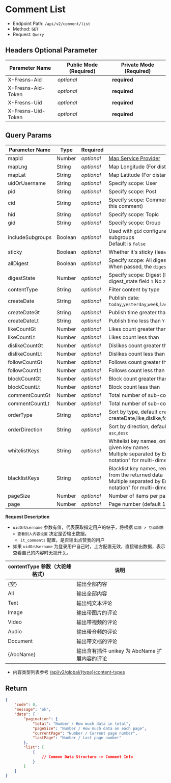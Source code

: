 # Comment List

- Endpoint Path: `/api/v2/comment/list`
- Method: `GET`
- Request: `Query`

## Headers Optional Parameter

| Parameter Name | Public Mode (Required) | Private Mode (Required) |
| --- | --- | --- |
| X-Fresns-Aid | *optional* | **required** |
| X-Fresns-Aid-Token | *optional* | **required** |
| X-Fresns-Uid | *optional* | **required** |
| X-Fresns-Uid-Token | *optional* | **required** |

## Query Params

| Parameter Name | Type | Required | Description |
| --- | --- | --- | --- |
| mapId | Number | *optional* | [Map Service Provider](../../database/dictionary/maps.md) |
| mapLng | String | *optional* | Map Longitude (For distance calculation) |
| mapLat | String | *optional* | Map Latitude (For distance calculation) |
| uidOrUsername | String | *optional* | Specify scope: User |
| pid | String | *optional* | Specify scope: Post |
| cid | String | *optional* | Specify scope: Comment (retrieve descendant comments of this comment) |
| hid | String | *optional* | Specify scope: Topic |
| gid | String | *optional* | Specify scope: Group |
| includeSubgroups | Boolean | *optional* | Used with `gid` configuration, whether to include contents of subgroups<br>Default is `false` |
| sticky | Boolean | *optional* | Whether it's sticky (leave empty to output all) |
| allDigest | Boolean | *optional* | Specify scope: All digest, general and advanced digest<br>When passed, the `digestState` parameter will be ignored |
| digestState | Number | *optional* | Specify scope: Digest (leave empty to output all)<br>digest_state field `1` No `2` general digest `3` advanced digest |
| contentType | String | *optional* | Filter content by type |
| createDate | String | *optional* | Publish date: `today`,`yesterday`,`week`,`lastWeek`,`month`,`lastMonth`,`year`,`lastYear` |
| createDateGt | String | *optional* | Publish time greater than `Y-m-d` |
| createDateLt | String | *optional* | Publish time less than `Y-m-d` |
| likeCountGt | Number | *optional* | Likes count greater than |
| likeCountLt | Number | *optional* | Likes count less than |
| dislikeCountGt | Number | *optional* | Dislikes count greater than |
| dislikeCountLt | Number | *optional* | Dislikes count less than |
| followCountGt | Number | *optional* | Follows count greater than |
| followCountLt | Number | *optional* | Follows count less than |
| blockCountGt | Number | *optional* | Block count greater than |
| blockCountLt | Number | *optional* | Block count less than |
| commentCountGt | Number | *optional* | Total number of sub-comments greater than |
| commentCountLt | Number | *optional* | Total number of sub-comments less than |
| orderType | String | *optional* | Sort by type, default `createDate`<br>createDate,like,dislike,follow,block,comment |
| orderDirection | String | *optional* | Sort by direction, default `desc`<br>`asc`,`desc` |
| whitelistKeys | String | *optional* | Whitelist key names, only returns key-value pairs for the given key names<br>Multiple separated by English commas, supports "dot notation" for multi-dimensional arrays |
| blacklistKeys | String | *optional* | Blacklist key names, removes specified key-value pairs from the returned data<br>Multiple separated by English commas, supports "dot notation" for multi-dimensional arrays |
| pageSize | Number | *optional* | Number of items per page (default 15 items) |
| page | Number | *optional* | Page number (default 1) |

**Request Description**

- `uidOrUsername` 参数有值，代表获取指定用户的帖子，将根据 `运营 > 互动配置 > 查看别人内容设置` 决定是否输出数据。
    - `it_comments` 配置，是否输出点赞我的用户
- 如果 `uidOrUsername` 为登录用户自己时，上方配置无效，直接输出数据，表示查看自己的内容时无视开关。

| contentType 参数（大驼峰格式） | 说明 |
| --- | --- |
| {空} | 输出全部内容 |
| All | 输出全部内容 |
| Text | 输出纯文本评论 |
| Image | 输出带图片的评论 |
| Video | 输出带视频的评论 |
| Audio | 输出带音频的评论 |
| Document | 输出带文档的评论 |
| {AbcName} | 输出含有插件 unikey 为 AbcName 扩展内容的评论 |

- 内容类型列表参考 [/api/v2/global/{type}/content-types](../global/content-types.md)

## Return

```json
{
    "code": 0,
    "message": "ok",
    "data": {
        "pagination": {
            "total": "Number / How much data in total",
            "pageSize": "Number / How much data on each page",
            "currentPage": "Number / Current page number",
            "lastPage": "Number / Last page number"
        },
        "list": [
            {
                // Common Data Structure -> Comment Info
            }
        ]
    }
}
```
